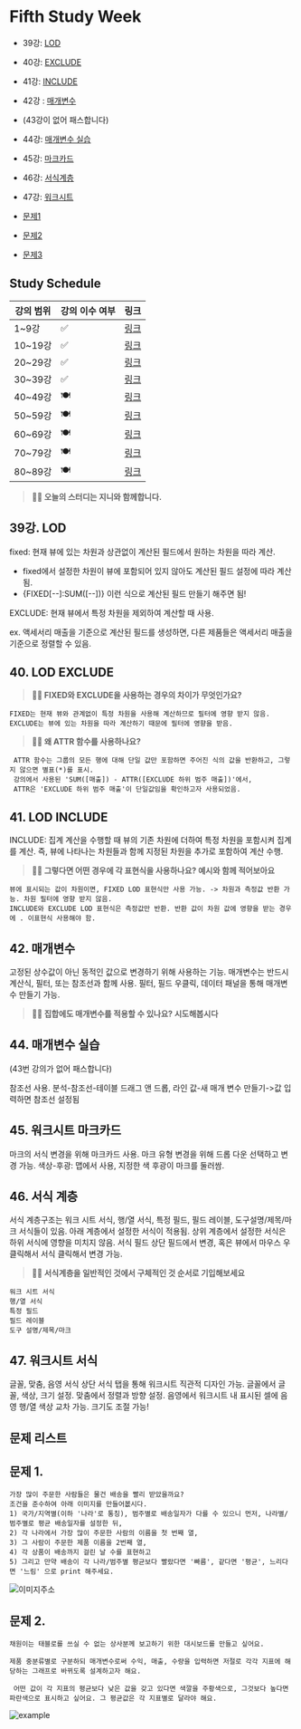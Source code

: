 # Fifth Study Week

- 39강: [LOD](#39강-lod)

- 40강: [EXCLUDE](#40-lod-exclude)

- 41강: [INCLUDE](#41-lod-include)

- 42강 : [매개변수](#42-매개변수)

* (43강이 없어 패스합니다)
- 44강: [매개변수 실습](#44-매개변수-실습)

- 45강: [마크카드](#45-워크시트-마크카드)

- 46강: [서식계층](#46-서식-계층)

- 47강: [워크시트](#47-워크시트-서식)

- [문제1](#문제-1)

- [문제2](#문제-2)

- [문제3](#문제-3)

## Study Schedule

| 강의 범위     | 강의 이수 여부 | 링크                                                                                                        |
|--------------|---------|-----------------------------------------------------------------------------------------------------------|
| 1~9강        |  ✅      | [링크](https://www.youtube.com/watch?v=AXkaUrJs-Ko&list=PL87tgIIryGsa5vdz6MsaOEF8PK-YqK3fz&index=84)       |
| 10~19강      | ✅      | [링크](https://www.youtube.com/watch?v=AXkaUrJs-Ko&list=PL87tgIIryGsa5vdz6MsaOEF8PK-YqK3fz&index=75)       |
| 20~29강      | ✅      | [링크](https://www.youtube.com/watch?v=AXkaUrJs-Ko&list=PL87tgIIryGsa5vdz6MsaOEF8PK-YqK3fz&index=65)       |
| 30~39강      | ✅      | [링크](https://www.youtube.com/watch?v=e6J0Ljd6h44&list=PL87tgIIryGsa5vdz6MsaOEF8PK-YqK3fz&index=55)       |
| 40~49강      | 🍽️      | [링크](https://www.youtube.com/watch?v=AXkaUrJs-Ko&list=PL87tgIIryGsa5vdz6MsaOEF8PK-YqK3fz&index=45)       |
| 50~59강      | 🍽️      | [링크](https://www.youtube.com/watch?v=AXkaUrJs-Ko&list=PL87tgIIryGsa5vdz6MsaOEF8PK-YqK3fz&index=35)       |
| 60~69강      | 🍽️      | [링크](https://www.youtube.com/watch?v=AXkaUrJs-Ko&list=PL87tgIIryGsa5vdz6MsaOEF8PK-YqK3fz&index=25)       |
| 70~79강      | 🍽️      | [링크](https://www.youtube.com/watch?v=AXkaUrJs-Ko&list=PL87tgIIryGsa5vdz6MsaOEF8PK-YqK3fz&index=15)       |
| 80~89강      | 🍽️      | [링크](https://www.youtube.com/watch?v=AXkaUrJs-Ko&list=PL87tgIIryGsa5vdz6MsaOEF8PK-YqK3fz&index=5)        |


<!-- 여기까진 그대로 둬 주세요-->

> **🧞‍♀️ 오늘의 스터디는 지니와 함께합니다.**


## 39강. LOD

<!-- INCLUDE, EXCLUDE, FIXED 등 본 강의에서 알게 된 LOD 표현식에 대해 알게 된 점을 적어주세요. -->
fixed: 현재 뷰에 있는 차원과 상관없이 계산된 필드에서 원하는 차원을 따라 계산. 
   
 - fixed에서 설정한 차원이 뷰에 포함되어 있지 않아도 계산된 필드 설정에 따라 계산됨.
 - {FIXED[--]:SUM([--])} 이런 식으로 계산된 필드 만들기 해주면 됨!

EXCLUDE: 현재 뷰에서 특정 차원을 제외하여 계산할 때 사용.

ex. 액세서리 매출을 기준으로 계산된 필드를 생성하면, 다른 제품들은 액세서리 매출을 기준으로 정렬할 수 있음.

## 40. LOD EXCLUDE

<!-- INCLUDE, EXCLUDE, FIXED 등 본 강의에서 알게 된 LOD 표현식에 대해 알게 된 점을 적고, 아래 두 질문에 답해보세요 :) -->

> **🧞‍♀️ FIXED와 EXCLUDE을 사용하는 경우의 차이가 무엇인가요?**

```
FIXED는 현재 뷰와 관계없이 특정 차원을 사용해 계산하므로 필터에 영향 받지 않음.
EXCLUDE는 뷰에 있는 차원을 따라 계산하기 때문에 필터에 영향을 받음.
```

> **🧞‍♀️ 왜 ATTR 함수를 사용하나요?**

```
 ATTR 함수는 그룹의 모든 행에 대해 단일 값만 포함하면 주어진 식의 값을 반환하고, 그렇지 않으면 별표(*)를 표시.
 강의에서 사용된 'SUM([매출]) - ATTR([EXCLUDE 하위 범주 매출])'에서, 
 ATTR은 'EXCLUDE 하위 범주 매출'이 단일값임을 확인하고자 사용되었음.
```


## 41. LOD INCLUDE

<!-- INCLUDE, EXCLUDE, FIXED 등 본 강의에서 알게 된 LOD 표현식에 대해 알게 된 점을 적고, 아래 두 질문에 답해보세요 :) -->
INCLUDE: 집계 계산을 수행할 때 뷰의 기존 차원에 더하여 특정 차원을 포함시켜 집계를 계산.
즉, 뷰에 나타나는 차원들과 함께 지정된 차원을 추가로 포함하여 계산 수행.

> **🧞‍♀️ 그렇다면 어떤 경우에 각 표현식을 사용하나요? 예시와 함께 적어보아요**


```
뷰에 표시되는 값이 차원이면, FIXED LOD 표현식만 사용 가능. -> 차원과 측정값 반환 가능. 차원 필터에 영향 받지 않음.
INCLUDE와 EXCLUDE LOD 표현식은 측정값만 반환. 반환 값이 차원 값에 영향을 받는 경우에 . 이표현식 사용해야 함.
```

## 42. 매개변수

<!-- 매개변수에 대해 알게 된 점을 적어주세요 -->
고정된 상수값이 아닌 동적인 값으로 변경하기 위해 사용하는 기능.
매개변수는 반드시 계산식, 필터, 또는 참조선과 함께 사용.
필터, 필드 우클릭, 데이터 패널을 통해 매개변수 만들기 가능.

> **🧞‍♀️ 집합에도 매개변수를 적용할 수 있나요? 시도해봅시다**


## 44. 매개변수 실습
(43번 강의가 없어 패스합니다)

<!-- 매개변수에 대해 알게 된 점을 적어주세요 -->
참조선 사용.
분석-참조선-테이블 드래그 앤 드롭, 라인 값-새 매개 변수 만들기->값 입력하면 참조선 설정됨


## 45. 워크시트 마크카드

<!-- 마크카드에 대해 알게 된 점을 적어주세요 -->
마크의 서식 변경을 위해 마크카드 사용. 마크 유형 변경을 위해 드롭 다운 선택하고 변경 가능.
색상-후광: 맵에서 사용, 지정한 색 후광이 마크를 둘러쌈.

## 46. 서식 계층

<!-- 서식계층에 대해 알게 된 점을 적어주세요 -->
서식 계층구조는 워크 시트 서식, 행/열 서식, 특정 필드, 필드 레이블, 도구설명/제목/마크 서식들이 있음.
아래 계층에서 설정한 서식이 적용됨.
상위 계층에서 설정한 서식은 하위 서식에 영향을 미치지 않음.
서식 필드 상단 필드에서 변경, 혹은 뷰에서 마우스 우클릭해서 서식 클릭해서 변경 가능.

> **🧞‍♀️ 서식계층을 일반적인 것에서 구체적인 것 순서로 기입해보세요**


```
워크 시트 서식
행/열 서식
특정 필드
필드 레이블
도구 설명/제목/마크
```


## 47. 워크시트 서식

<!-- 워크시트 서식에 대해 알게 된 점을 적어주세요!-->
글꼴, 맞춤, 음영 서식
상단 서식 탭을 통해 워크시트 직관적 디자인 가능.
글꼴에서 글꼴, 색상, 크기 설정.
맞춤에서 정렬과 방향 설정.
음영에서 워크시트 내 표시된 셀에 음영 행/열 색상 교차 가능. 크기도 조절 가능!


## 문제 리스트



## 문제 1.

```
가장 많이 주문한 사람들은 물건 배송을 빨리 받았을까요?
조건을 준수하여 아래 이미지를 만들어봆시다.
1) 국가/지역별(이하 '나라'로 통칭), 범주별로 배송일자가 다를 수 있으니 먼저, 나라별/범주별로 평균 배송일자를 설정한 뒤,
2) 각 나라에서 가장 많이 주문한 사람의 이름을 첫 번째 열,
3) 그 사람이 주문한 제품 이름을 2번째 열,
4) 각 상품이 배송까지 걸린 날 수를 표현하고
5) 그리고 만약 배송이 각 나라/범주별 평균보다 빨랐다면 '빠름', 같다면 '평균', 느리다면 '느림' 으로 print 해주세요. 
```

![이미지주소](https://github.com/yousrchive/BUSINESS-INTELLIGENCE-TABLEAU/blob/main/study/img/2nd%20study/%E1%84%89%E1%85%B3%E1%84%8F%E1%85%B3%E1%84%85%E1%85%B5%E1%86%AB%E1%84%89%E1%85%A3%E1%86%BA%202024-08-13%20%E1%84%8B%E1%85%A9%E1%84%8C%E1%85%A5%E1%86%AB%2010.12.36.png?raw=true)

<!-- 여기까지 오는 과정 중 알게 된 점을 기입하고, 결과는 시트 명을 본인 이름으로 바꾸어 표시해주세요.-->

## 문제 2.

```
채원이는 태블로를 쓰실 수 없는 상사분께 보고하기 위한 대시보드를 만들고 싶어요. 

제품 중분류별로 구분하되 매개변수로써 수익, 매출, 수량을 입력하면 저절로 각각 지표에 해당하는 그래프로 바뀌도록 설계하고자 해요.

 어떤 값이 각 지표의 평균보다 낮은 값을 갖고 있다면 색깔을 주황색으로, 그것보다 높다면 파란색으로 표시하고 싶어요. 그 평균값은 각 지표별로 달라야 해요.
```

![example](https://github.com/yousrchive/BUSINESS-INTELLIGENCE-TABLEAU/blob/main/study/img/2nd%20study/%E1%84%83%E1%85%A1%E1%84%8B%E1%85%AE%E1%86%AB%E1%84%85%E1%85%A9%E1%84%83%E1%85%B3.png?raw=true)

<!-- 예시 사진은 지워주세요-->